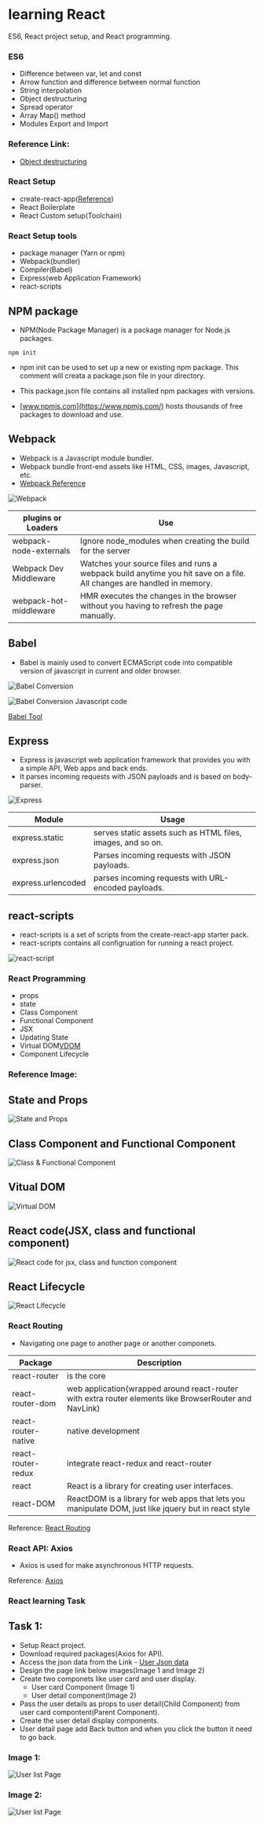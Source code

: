 # learning React
ES6, React project setup, and React programming.

### ES6
 - Difference between var, let and const
 - Arrow function and difference between normal function
 - String interpolation
 - Object destructuring
 - Spread operator
 - Array Map() method
 - Modules Export and Import
 
### Reference Link:

 - [Object destructuring](https://dev.to/sarah_chima/object-destructuring-in-es6-3fm###)

### React Setup
 - create-react-app([Reference](https://github.com/facebook/create-react-app))
 - React Boilerplate
 - React Custom setup(Toolchain)
 
### React Setup tools
 - package manager (Yarn or npm)
 - Webpack(bundler)
 - Compiler(Babel)
 - Express(web Application Framework)
 - react-scripts
 
## NPM package
 - NPM(Node Package Manager) is a package manager for Node.js packages.
 ```
 npm init
 ```
 - npm init can be used to set up a new or existing npm package. This comment will creata a package.json file in your directory.
 - This package.json file contains all installed npm packages with versions.
 
 - [www.npmjs.com](https://www.npmjs.com/)
 hosts thousands of free packages to download and use.

## Webpack
 - Webpack is a Javascript module bundler.
 - Webpack bundle front-end assets like HTML, CSS, images, Javascript, etc.
 - [Webpack Reference](https://survivejs.com/webpack/what-is-webpack/)
 
![Webpack](img/webpack.jpg)

plugins or Loaders  | Use
--------|-------
webpack-node-externals | Ignore node_modules when creating the build for the server
Webpack Dev Middleware | Watches your source files and runs a webpack build anytime you hit save on a file. All changes are handled in memory.
webpack-hot-middleware | HMR executes the changes in the browser without you having to refresh the page manually.


## Babel
- Babel is mainly used to convert ECMAScript code into compatible version of javascript in current and older browser.

![Babel Conversion](img/babel.png)

![Babel Conversion Javascript code](img/babel-conversion.png)

[Babel Tool](https://babeljs.io/repl)

## Express
 - Express is javascript web application framework that provides you with a simple API, Web apps and back ends.
 - It parses incoming requests with JSON payloads and is based on body-parser.

![Express](img/express.jpg)

Module  | Usage
------- | -------
express.static | serves static assets such as HTML files, images, and so on.
express.json | Parses incoming requests with JSON payloads. 
express.urlencoded | parses incoming requests with URL-encoded payloads.


## react-scripts
- react-scripts is a set of scripts from the create-react-app starter pack.
- react-scripts contains all configruation for running a react project.

![react-script](img/react-script.png)

### React Programming
 - props
 - state
 - Class Component 
 - Functional Component
 - JSX
 - Updating State
 - Virtual DOM[VDOM](https://www.geeksforgeeks.org/reactjs-virtual-dom/)
 - Component Lifecycle
 
### Reference Image:
## State and Props

![State and Props](img/state-props.png)

## Class Component and Functional Component

![Class & Functional Component](img/components.png)
 
## Vitual DOM

![Virtual DOM](img/virtual-dom.jpg)

## React code(JSX, class and functional component)

![React code for jsx, class and function component](img/react-code.png)

## React Lifecycle
![React Lifecycle](img/react-lifecycle.png)
 

### React Routing
- Navigating one page to another page or another componets.

Package | Description
--------|------------
react-router |  is the core
react-router-dom | web application(wrapped around react-router with extra router elements like BrowserRouter and NavLink)
react-router-native | native development
react-router-redux | integrate react-redux and react-router
react | React is a library for creating user interfaces.
react-DOM | ReactDOM is a library for web apps that lets you manipulate DOM, just like jquery but in react style

Reference: [React Routing](https://programmingwithmosh.com/react/react-router-add-the-power-of-navigation/)


### React API: Axios
- Axios is used for make asynchronous HTTP requests.

Reference: [Axios](http://zetcode.com/javascript/axios/)

### React learning Task

## Task 1:
- Setup React project.
- Download required packages(Axios for API).
- Access the json data from the Link - [User Json data](https://jsonplaceholder.typicode.com/users)
- Design the page link below images(Image 1 and Image 2)
- Create two componets like user card and user display.
	- User card Component (Image 1)
	- User detail component(Image 2)
- Pass the user details as props to user detail(Child Component) from user card compontent(Parent Component).
- Create the user detail display components.
- User detail page add Back button and when you click the button it need to go back.

### Image 1:

![User list Page](img/react-user-list.png)

### Image 2:

![User list Page](img/react-user-detail.png)
